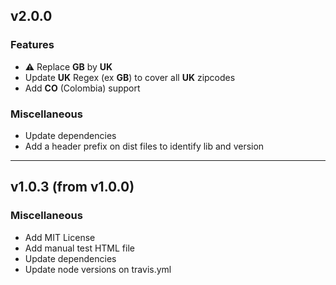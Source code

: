 ## v2.0.0

### Features

- ⚠️ Replace **GB** by **UK**
- Update **UK** Regex (ex **GB**) to cover all **UK** zipcodes
- Add **CO** (Colombia) support

### Miscellaneous

- Update dependencies
- Add a header prefix on dist files to identify lib and version

---

## v1.0.3 (from v1.0.0)

### Miscellaneous

- Add MIT License
- Add manual test HTML file
- Update dependencies
- Update node versions on travis.yml
